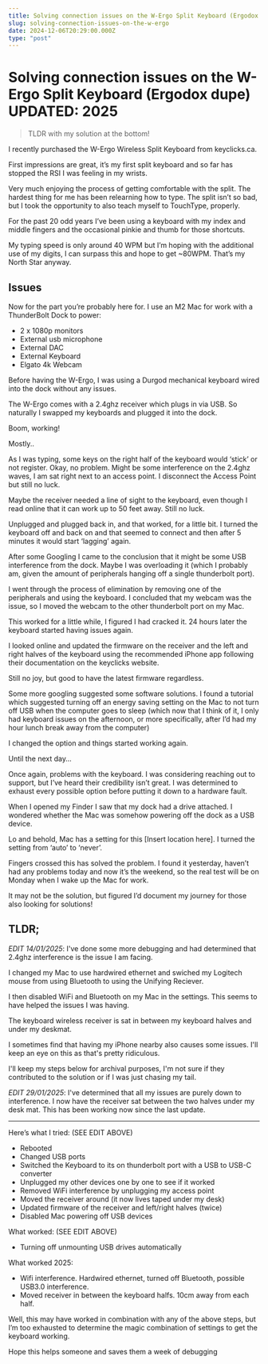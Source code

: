 ```yaml
---
title: Solving connection issues on the W-Ergo Split Keyboard (Ergodox dupe)
slug: solving-connection-issues-on-the-w-ergo
date: 2024-12-06T20:29:00.000Z
type: "post"
---
```


# Solving connection issues on the W-Ergo Split Keyboard (Ergodox dupe) UPDATED: 2025

> TLDR with my solution at the bottom!

I recently purchased the W-Ergo Wireless Split Keyboard from keyclicks.ca. 

First impressions are great, it’s my first split keyboard and so far has stopped the RSI I was feeling in my wrists.

Very much enjoying the process of getting comfortable with the split. The hardest thing for me has been relearning how to type. The split isn’t so bad, but I took the opportunity to also teach myself to TouchType, properly. 

For the past 20 odd years I’ve been using a keyboard with my index and middle fingers and the occasional pinkie and thumb for those shortcuts. 

My typing speed is only around 40 WPM but I’m hoping with the additional use of my digits, I can surpass this and hope to get ~80WPM. That’s my North Star anyway.

## Issues

Now for the part you’re probably here for. I use an M2 Mac for work with a ThunderBolt Dock to power:
- 2 x 1080p monitors
- External usb microphone 
- External DAC
- External Keyboard
- Elgato 4k Webcam

Before having the W-Ergo, I was using a Durgod mechanical keyboard wired into the dock without any issues.

The W-Ergo comes with a 2.4ghz receiver which plugs in via USB. So naturally I swapped my keyboards and plugged it into the dock.

Boom, working! 

Mostly..

As I was typing, some keys  on the right half of the keyboard would ‘stick’ or not register. Okay, no problem. Might be some interference on the 2.4ghz waves, I am sat right next to an access point. I disconnect the Access Point but still no luck.

Maybe the receiver needed a line of sight to the keyboard, even though I read online that it can work up to 50 feet away. Still no luck.

Unplugged and plugged back in, and that worked, for a little bit. I turned the keyboard off and back on and that seemed to connect and then after 5 minutes it would start ‘lagging’ again.

After some Googling I came to the conclusion that it might be some USB interference from the dock. Maybe I was overloading it (which I probably am, given the amount of peripherals hanging off a single thunderbolt port).

I went through the process of elimination by removing one of the peripherals and using the keyboard. I concluded that my webcam was the issue, so I moved the webcam to the other thunderbolt port on my Mac.

This worked for a little while, I figured I had cracked it. 24 hours later the keyboard started having issues again.

I looked online and updated the firmware on the receiver and the left and right halves of the keyboard using the recommended iPhone app following their documentation on the keyclicks website.

Still no joy, but good to have the latest firmware regardless.

Some more googling suggested some software solutions. I found a tutorial which suggested turning off an energy saving setting on the Mac to not turn off USB when the computer goes to sleep (which now that I think of it, I only had keyboard issues on the afternoon, or more specifically, after I’d had my hour lunch break away from the computer)

I changed the option and things started working again.

Until the next day…

Once again, problems with the keyboard. I was considering reaching out to support, but I’ve heard their credibility isn’t great. I was determined to exhaust every possible option before putting it down to a hardware fault.

When I opened my Finder I saw that my dock had a drive attached. I wondered whether the Mac was somehow powering off the dock as a USB device.

Lo and behold, Mac has a setting for this [Insert location here]. I turned the setting from ‘auto’ to ‘never’.

Fingers crossed this has solved the problem. I found it yesterday, haven’t had any problems today and now it’s the weekend, so the real test will be on Monday when I wake up the Mac for work.

It may not be the solution, but figured I’d document my journey for those also looking for solutions!

## TLDR;

*EDIT 14/01/2025*: I've done some more debugging and had determined that 2.4ghz interference is the issue I am facing.

I changed my Mac to use hardwired ethernet and swiched my Logitech mouse from using Bluetooth to using the Unifying Reciever.

I then disabled WiFi and Bluetooth on my Mac in the settings. This seems to have helped the issues I was having.

The keyboard wireless receiver is sat in between my keyboard halves and under my deskmat.

I sometimes find that having my iPhone nearby also causes some issues. I'll keep an eye on this as that's pretty ridiculous.

I'll keep my steps below for archival purposes, I'm not sure if they contributed to the solution or if I was just chasing my tail.

*EDIT 29/01/2025*: I've determined that all my issues are purely down to interference. I now have the receiver sat between the two halves under my desk mat. This has been working now since the last update.

---

Here’s what I tried: (SEE EDIT ABOVE)
- Rebooted
- Changed USB ports
- Switched the Keyboard to its on thunderbolt port with a USB to USB-C converter 
- Unplugged my other devices one by one to see if it worked
- Removed WiFi interference by unplugging my access point
- Moved the receiver around (it now lives taped under my desk)
- Updated firmware of the receiver and left/right halves (twice)
- Disabled Mac powering off USB devices

What worked: (SEE EDIT ABOVE)
- Turning off unmounting USB drives automatically 

What worked 2025:
- Wifi interference. Hardwired ethernet, turned off Bluetooth, possible USB3.0 interference.
- Moved receiver in between the keyboard halfs. 10cm away from each half.

Well, this may have worked in combination with any of the above steps, but I’m too exhausted to determine the magic combination of settings to get the keyboard working. 

Hope this helps someone and saves them a week of debugging
